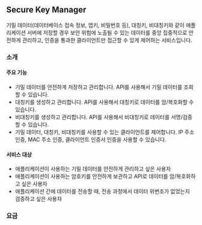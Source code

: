 ## Secure Key Manager
기밀 데이터(데이터베이스 접속 정보, 앱키, 비밀번호 등), 대칭키, 비대칭키와 같이 애플리케이션 서버에 저장할 경우 보안 위험에 노출될 수 있는 데이터를 중앙 집중적으로 안전하게 관리하고, 인증을 통과한 클라이언트만 접근할 수 있게 제어하는 서비스입니다.

### 소개

#### 주요 기능
* 기밀 데이터를 안전하게 저장하고 관리합니다. API를 사용해서 기밀 데이터를 조회할 수 있습니다.
* 대칭키를 생성하고 관리합니다. API를 사용해서 대칭키로 데이터를 암/복호화할 수 있습니다.
* 비대칭키를 생성하고 관리합니다. API를 사용해서 비대칭키로 데이터를 서명/검증할 수 있습니다.
* 기밀 데이터, 대칭키, 비대칭키를 사용할 수 있는 클라이언트를 제어합니다. IP 주소 인증, MAC 주소 인증, 클라이언트 인증서 인증을 사용할 수 있습니다.

#### 서비스 대상
* 애플리케이션이 사용하는 기밀 데이터를 안전하게 관리하고 싶은 사용자
* 애플리케이션이 사용하는 암호키를 안전하게 보관하고 API로 데이터를 암/복호화하고 싶은 사용자
* 애플리케이션 간에 데이터를 전송할 때, 전송 과정에서 데이터 위변조가 없었는지 검증하고 싶은 사용자

### 요금

